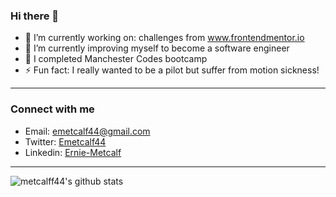 ### Hi there 👋

- 🔭 I’m currently working on: challenges from www.frontendmentor.io
- 🌱 I’m currently improving myself to become a software engineer 
- 👯 I completed Manchester Codes bootcamp 
- ⚡ Fun fact: I really wanted to be a pilot but suffer from motion sickness!

<hr>

### Connect with me 

<!-- [![Twitter URL](https://img.shields.io/twitter/url/https/twitter.com/Emetcalf44.svg?style=social&label=Emetcalf44)](https://twitter.com/Emetcalf44) -->
- Email: emetcalf44@gmail.com
- Twitter: <a href="https://twitter.com/Emetcalf44">Emetcalf44</a>
- Linkedin: <a href="https://www.linkedin.com/in/ernie-metcalf/">Ernie-Metcalf</a>

<hr>

<img
     align="left" alt="metcalff44's github stats"
     src="https://github-readme-stats.vercel.app/api?username=metcalf44
          &show_icons=true&theme=tokyonight"
     />
